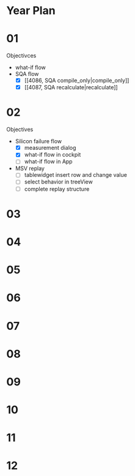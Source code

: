 # Year Plan
# 01
Objectivces 
* what-if flow 
* SQA flow 
	* [x] [[4086, SQA compile_only|compile_only]] 
	* [x] [[4087, SQA recalculate|recalculate]]
# 02
Objectives
* Silicon failure flow
	* [x] measurement dialog
	* [x] what-if flow in cockpit
	* [ ] what-if flow in App
* MSV replay
	* [ ] tablewidget insert row and change value
	* [ ] select behavior in treeView
	* [ ] complete replay structure
# 03
# 04
# 05
# 06
# 07
# 08
# 09
# 10
# 11
# 12

